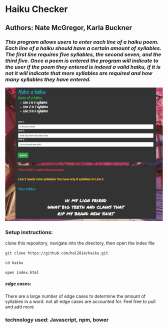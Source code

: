 # Haiku Checker

## Authors: Nate McGregor, Karla Buckner

### _This program allows users to enter each line of a haiku poem. Each line of a haiku should have a certain amount of syllables. The first line requires five syllables, the second seven, and the third five. Once a poem is entered the program will indicate to the user if the poem they entered is indeed a valid haiku, if it is not it will indicate that more syllables are required and how many syllables they have entered._




![alt text](img/screen1.png)

### Setup instructions:

clone this repository, navigate into the directory, then open the index file

`git clone https://github.com/hal2814/haiku.git`

`cd haiku`

`open index.html`


##### edge cases:
There are a large number of edge cases to determine the amount of syllables in a word. not all edge cases are accounted for. Feel free to pull and add more

### technology used: Javascript, npm, bower
